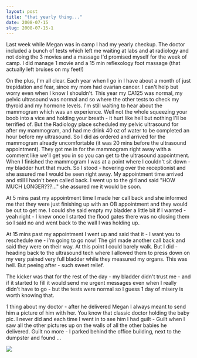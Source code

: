 ```yaml
---
layout: post
title: "that yearly thing..."
date: 2008-07-15
slug: 2008-07-15-1
---
```


Last week while Megan was in camp I had my yearly checkup.  The doctor included a bunch of tests which left me waiting at labs and at radiology and not doing the 3 movies and a massage I&apos;d promised myself for the week of camp.  I did manage 1 movie and a 15 min reflexology foot massage (that actually left bruises on my feet!)

On the plus, I&apos;m all clear.  Each year when I go in I have about a month of just trepidation and fear, since my mom had ovarian cancer.  I can&apos;t help but worry even when I know I shouldn&apos;t.  This year my CA125 was normal, my pelvic ultrasound was normal and so where the other tests to check my thyroid and my hormone levels.  I&apos;m still waiting to hear about the mammogram which was an experience.  Well not the whole squeezing your boob into a vice and holding your breath - it hurt like hell but nothing I&apos;ll be terrified of.  But the Radiology place scheduled my pelvic ultrasound for after my mammogram, and had me drink 40 oz of water to be completed an hour before my ultrasound.  So I did as ordered and arrived for the mammogram already uncomfortable (it was 20 mins before the ultrasound appointment).  They got me in for the mammogram right away with a comment like we&apos;ll get you in so you can get to the ultrasound appointment.  When I finished the mammogram I was at a point where I couldn&apos;t sit down - my bladder hurt that much.  So I stood - hovering over the receptionist and she assured me I would be seen right away.  My appointment time arrived and still I hadn&apos;t been called back.  I went up to the girl and said &quot;HOW MUCH LONGER???...&quot; she assured me it would be soon.  

At 5 mins past my appointment time I made her call back and she informed me that they were just finishing up with an OB appointment and they would be out to get me.  I could she said empty my bladder a little bit if I wanted - yeah right - I knew once I started the flood gates there was no closing them so I said no and went back to the wall I was holding up.  

At 15 mins past my appointment I went up and said that it - I want you to reschedule me - i&apos;m going to go now!  The girl made another call back and said they were on their way.  At this point I could barely walk.  But I did - heading back to the ultrasound tech where I allowed them to press down on my very pained very full bladder while they measured my organs.  This was hell.  But peeing after - such sweet relief.

The kicker was that for the rest of the day - my bladder didn&apos;t trust me - and if it started to fill it would send me urgent messages even when I really didn&apos;t have to go - but the tests were normal so I guess 1 day of misery is worth knowing that. 

1 thing about my doctor - after he delivered Megan I always meant to send him a picture of him with her.  You know that classic doctor holding the baby pic.  I never did and each time I went in to see him I had guilt - Guilt when I saw all the other pictures up on the walls of all the other babies he delivered.   Guilt no more - I parked behind the office building, next to the dumpster and found ...

 ![](/visible-light/images/assets/IMG_0185.jpg)  
